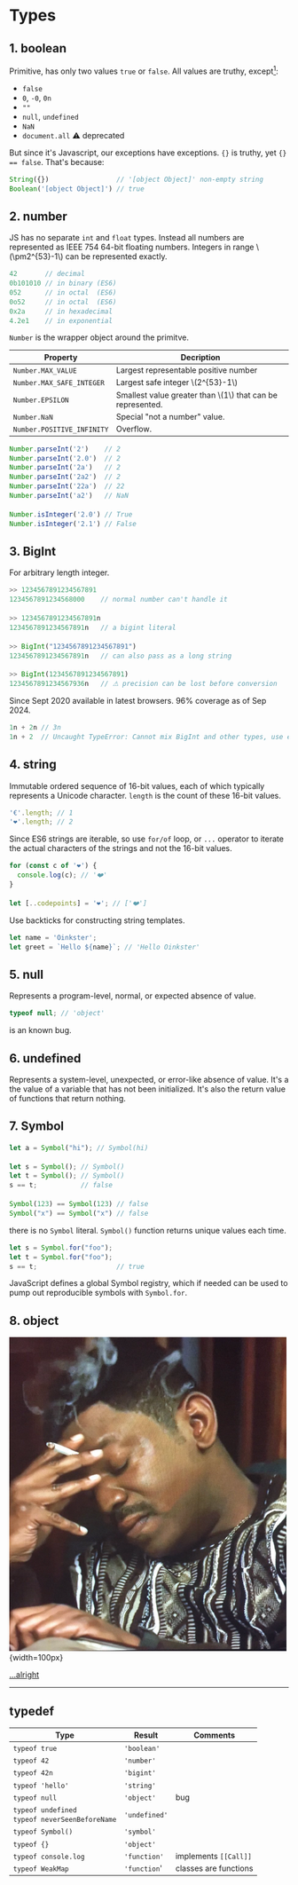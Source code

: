 # Types

<style>
.md-logo img {
  content: url('/js/javascript.svg');
}

:root [data-md-color-scheme=slate] .md-logo img  {
  content: url('/js/javascript.svg');
}
</style>

## 1. boolean

Primitive, has only two values `true` or `false`. All values are truthy, except[<sup>1</sup>](https://developer.mozilla.org/en-US/docs/Glossary/Truthy):

- `false`
- `0`, `-0`, `0n`
- `""`
- `null`, `undefined`
- `NaN`
- `document.all` ⚠ deprecated

But since it's Javascript, our exceptions have exceptions. `{}` is truthy, yet `{} == false`. That's because:

```javascript
String({})                 // '[object Object]' non-empty string
Boolean('[object Object]') // true
```

## 2. number

JS has no separate `int` and `float` types. Instead all numbers are represented as IEEE 754 64-bit floating numbers. Integers in range \\(\pm2^{53}-1\\) can be represented exactly.

```javascript
42       // decimal
0b101010 // in binary (ES6)
052      // in octal  (ES6)
0o52     // in octal  (ES6)
0x2a     // in hexadecimal
4.2e1    // in exponential
```

`Number` is the wrapper object around the primitve.

Property | Decription
---------|-------------
`Number.MAX_VALUE` | Largest representable positive number
`Number.MAX_SAFE_INTEGER` | Largest safe integer \\(2^{53}-1\\)
`Number.EPSILON` | Smallest value greater than \\(1\\) that can be represented.
`Number.NaN` | Special "not a number" value.
`Number.POSITIVE_INFINITY` | Overflow.

```javascript
Number.parseInt('2')    // 2
Number.parseInt('2.0')  // 2
Number.parseInt('2a')   // 2
Number.parseInt('2a2')  // 2
Number.parseInt('22a')  // 22
Number.parseInt('a2')   // NaN

Number.isInteger('2.0') // True
Number.isInteger('2.1') // False
```

## 3. BigInt

For arbitrary length integer.

```javascript
>> 1234567891234567891
1234567891234568000    // normal number can't handle it

>> 1234567891234567891n
1234567891234567891n   // a bigint literal

>> BigInt("1234567891234567891")
1234567891234567891n   // can also pass as a long string

>> BigInt(1234567891234567891)
1234567891234567936n   // ⚠ precision can be lost before conversion
```

Since Sept 2020 available in latest browsers. 96% coverage as of Sep 2024.

```javascript
1n + 2n // 3n
1n + 2  // Uncaught TypeError: Cannot mix BigInt and other types, use explicit conversions
```

## 4. string

Immutable ordered sequence of 16-bit values, each of which typically represents a Unicode character. `length` is the count of these 16-bit values.

```javascript
'€'.length; // 1
'❤️'.length; // 2
```

Since ES6 strings are iterable, so use `for/of` loop, or `...` operator to iterate the actual characters of the strings and not the 16-bit values.

```javascript
for (const c of '❤️') {
  console.log(c); // '❤️'
}

let [..codepoints] = '❤️'; // ['❤️']
```

Use backticks for constructing string templates.

```javascript
let name = 'Oinkster';
let greet = `Hello ${name}`; // 'Hello Oinkster'
```

## 5. null 

Represents a program-level, normal, or expected absence of value.

```javascript
typeof null; // 'object'
```

is an known bug.

## 6. undefined

Represents a system-level, unexpected, or error-like absence of value. It's a the value of a variable that has not been initialized. It's also the return value of functions that return nothing.

## 7. Symbol

```javascript
let a = Symbol("hi"); // Symbol(hi)

let s = Symbol(); // Symbol()
let t = Symbol(); // Symbol()
s == t;           // false

Symbol(123) == Symbol(123) // false
Symbol("x") == Symbol("x") // false
```

there is no `Symbol` literal. `Symbol()` function returns unique values each time.

```javascript
let s = Symbol.for("foo");
let t = Symbol.for("foo");
s == t;                    // true
```

JavaScript defines a global Symbol registry, which if needed can be used to pump out reproducible symbols with `Symbol.for`.

## 8. object

![](/js/ok.png){width=100px}

[...alright](/js/objects)

-------------------

## typedef

Type | Result | Comments
-----|--------|-----------
`typeof true` | `'boolean'` | 
`typeof 42` | `'number'` |
`typeof 42n` | `'bigint'` |
`typeof 'hello'` | `'string'` |
`typeof null` | `'object'` | bug
`typeof undefined` <br> `typeof neverSeenBeforeName` | `'undefined'`
`typeof Symbol()` | `'symbol'` |
`typeof {}` <br> | `'object'` | 
`typeof console.log` | `'function'` | implements `[[Call]]`
`typeof WeakMap` | `'function`' | classes are functions